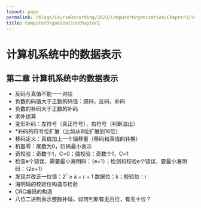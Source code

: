 ```yaml
---
layout: page
permalink: /blogs/CourseRecording/2023/ComputerOrganization/Chapter2/index.html
title: ComputerOrganizationChapter2
---
```


# 计算机系统中的数据表示

## 第二章 计算机系统中的数据表示

- 反码与真值不能一一对应
- 负数的码值大于正数的码值：原码，反码，补码
- 负数的补码大于正数的补码
- 求补运算
- 变形补码：左符号（真正符号），右符号（判断溢出）
- *补码的符号位扩展（比如从8位扩展到16位）
- 移码定义：真值加上一个偏移量（移码和真值的转换）
- 机器零：尾数为0，阶码最小表示
- 奇校验：奇数个1，C=0；偶校验：奇数个1，C=1
- 检查e个错误，需要最小海明码：（e+1）；检测和校验e个错误，要最小海明码：（2e+1）
- 发现并改正一位错：$2^r \ge k+r+1$ 数据位：k；校验位：r
- 海明码的校验位构造与检验
- CRC编码的构造
- 八位二进制表示整数补码，如何判断有无百位，有无十位？